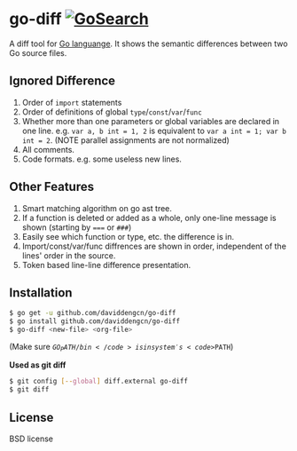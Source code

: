 go-diff [![GoSearch](http://go-search.org/badge?id=github.com%2Fdaviddengcn%2Fgo-diff)](http://go-search.org/view?id=github.com%2Fdaviddengcn%2Fgo-diff)
=======

A diff tool for [Go languange](http://golang.org/). It shows the semantic differences between two Go source files.

Ignored Difference
------------------
 1. Order of <code>import</code> statements
 1. Order of definitions of global <code>type</code>/<code>const</code>/<code>var</code>/<code>func</code>
 1. Whether more than one parameters or global variables are declared in one line. e.g. <code>var a, b int = 1, 2</code> is equivalent to <code>var a int = 1; var  b int = 2</code>. (NOTE parallel assignments are not normalized)
 1. All comments.
 1. Code formats. e.g. some useless new lines.

Other Features
--------------
 1. Smart matching algorithm on go ast tree.
 1. If a function is deleted or added as a whole, only one-line message is shown (starting by <code>===</code> or <code>###</code>)
 1. Easily see which function or type, etc. the difference is in.
 1. Import/const/var/func diffrences are shown in order, independent of the lines' order in the source.
 2. Token based line-line difference presentation.

Installation
------------
```bash
$ go get -u github.com/daviddengcn/go-diff
$ go install github.com/daviddengcn/go-diff
$ go-diff <new-file> <org-file>
```
(Make sure <code>$GO_PATH/bin</code> is in system's <code>$PATH</code>)

<b>Used as git diff</b>
```bash
$ git config [--global] diff.external go-diff
$ git diff
```

License
-------
BSD license
